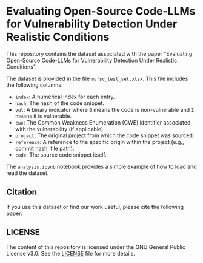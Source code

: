 # Evaluating Open-Source Code-LLMs for Vulnerability Detection Under Realistic Conditions

This repository contains the dataset associated with the paper "Evaluating Open-Source Code-LLMs for Vulnerability Detection Under Realistic Conditions".

The dataset is provided in the file `mvfsc_test_set.xlsx`. This file includes the following columns:

*   `index`: A numerical index for each entry.
*   `hash`: The hash of the code snippet.
*   `vul`: A binary indicator where `0` means the code is non-vulnerable and `1` means it is vulnerable.
*   `cwe`: The Common Weakness Enumeration (CWE) identifier associated with the vulnerability (if applicable).
*   `project`: The original project from which the code snippet was sourced.
*   `reference`: A reference to the specific origin within the project (e.g., commit hash, file path).
*   `code`: The source code snippet itself.

The `analysis.ipynb` notebook provides a simple example of how to load and read the dataset.


## Citation

If you use this dataset or find our work useful, please cite the following paper:



## LICENSE
The content of this repository is licensed under the GNU General Public License v3.0. See the [LICENSE](LICENSE) file for more details.
